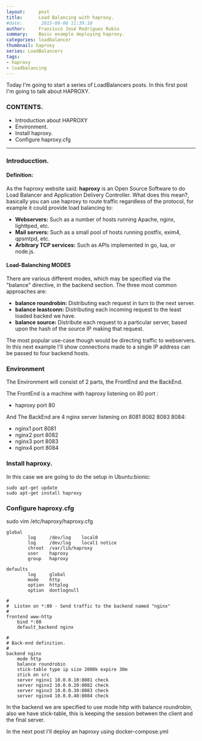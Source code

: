```yaml
---
layout:     post
title: 		Load Balancing with haproxy.
#date:       2015-09-06 11:39:10
author:     Francisco José Rodríguez Rubio
summary:    Basic example deploying haproxy.
categories: loadbalancer
thumbnail: haproxy
series: LoadBalancers
tags:
- haproxy
- loadbalancing
---
```

Today I'm going to start a series of LoadBalancers posts.
In this first post I'm going to talk about HAPROXY.
### CONTENTS.
* Introduction about HAPROXY
* Environment.
* Install haproxy.
* Configure haproxy.cfg

---

### Introducction.
#### Definition:
As the haproxy website said:   __haproxy__ is an Open Source Software to do Load Balancer
and Application Delivery Controller.
What does this mean?, basically you can use haproxy to route traffic regardless of the protocol,
for example it could provide load balancing to:

* __Webservers:__ Such as a number of hosts running Apache, nginx, lighttped, etc.
* __Mail servers:__ Such as a small pool of hosts running postfix, exim4, qpsmtpd, etc.
* __Arbitrary TCP services:__ Such as APIs implemented in go, lua, or node.js.

#### Load-Balanching __MODES__

There are various different modes, which may be specified via the "balance" directive, in the backend section. 
The three most common approaches are:

* __balance roundrobin:__ Distributing each request in turn to the next server.
* __balance leastconn:__ Distributing each incoming request to the least loaded backed we have.
* __balance source:__	Distribute each request to a particular server, based upon the hash of the source IP making that request.


The most popular use-case though would be directing traffic to webservers. 
In this next example I'll show connections made to a single IP address can be passed to four backend hosts.

### Environment
The Environment will consist of 2 parts, the FrontEnd and the BackEnd.

The FrontEnd is a machine with haproxy listening on 80 port :
* haproxy port 80

And The BackEnd are 4 nginx server listening on 8081 8082 8083 8084:
* nginx1  port 8081
* nginx2  port 8082
* nginx3  port 8083
* nginx4  port 8084


### Install haproxy.
In this case we are going to do the setup in Ubuntu:bionic:
~~~
sudo apt-get update
sudo apt-get install haproxy
~~~


### Configure haproxy.cfg

sudo vim /etc/haproxy/haproxy.cfg
~~~
global
        log     /dev/log    local0
        log     /dev/log    local1 notice
        chroot  /var/lib/haproxy
        user    haproxy
        group   haproxy

defaults
        log     global
        mode    http
        option  httplog
        option  dontlognull

#
#  Listen on *:80 - Send traffic to the backend named "nginx"
#
frontend www-http
    bind *:80
    default_backend nginx

#
# Back-end definition.
#
backend nginx
    mode http
    balance roundrobin
	stick-table type ip size 2000k expire 30m
	stick on src
    server nginx1 10.0.0.10:8081 check
    server nginx2 10.0.0.20:8082 check
    server nginx3 10.0.0.30:8083 check
    server nginx4 10.0.0.40:8084 check
~~~


In the backend we are specified to use mode http with balance roundrobin, also we have stick-table,
this is keeping the session between the client and the final server.
	

In the next post I'll deploy an haproxy using docker-compose.yml

